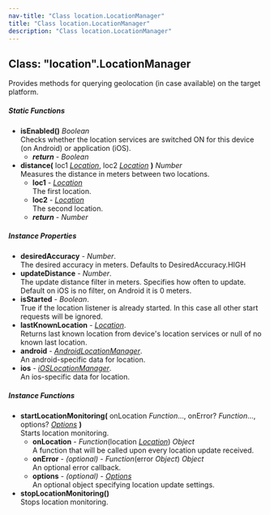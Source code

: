 ```yaml
---
nav-title: "Class location.LocationManager"
title: "Class location.LocationManager"
description: "Class location.LocationManager"
---
```

## Class: "location".LocationManager  
Provides methods for querying geolocation (in case available) on the target platform.

##### Static Functions
 - **isEnabled()** _Boolean_  
     Checks whether the location services are switched ON for this device (on Android) or application (iOS).
   - _**return**_ - _Boolean_
 - **distance(** loc1 [_Location_](../location/Location.md), loc2 [_Location_](../location/Location.md) **)** _Number_  
     Measures the distance in meters between two locations.
   - **loc1** - [_Location_](../location/Location.md)  
     The first location.
   - **loc2** - [_Location_](../location/Location.md)  
     The second location.
   - _**return**_ - _Number_

##### Instance Properties
 - **desiredAccuracy** - _Number_.    
  The desired accuracy in meters. Defaults to DesiredAccuracy.HIGH
 - **updateDistance** - _Number_.    
  The update distance filter in meters. Specifies how often to update. Default on iOS is no filter, on Android it is 0 meters.
 - **isStarted** - _Boolean_.    
  True if the location listener is already started. In this case all other start requests will be ignored.
 - **lastKnownLocation** - [_Location_](../location/Location.md).    
  Returns last known location from device's location services or null of no known last location.
 - **android** - [_AndroidLocationManager_](../location/AndroidLocationManager.md).    
  An android-specific data for location.
 - **ios** - [_iOSLocationManager_](../location/iOSLocationManager.md).    
  An ios-specific data for location.

##### Instance Functions
 - **startLocationMonitoring(** onLocation _Function_..., onError? _Function_..., options? [_Options_](../location/Options.md) **)**  
     Starts location monitoring.
   - **onLocation** - _Function_(location [_Location_](../location/Location.md)) _Object_  
     A function that will be called upon every location update received.
   - **onError** - _(optional)_ - _Function_(error _Object_) _Object_  
     An optional error callback.
   - **options** - _(optional)_ - [_Options_](../location/Options.md)  
     An optional object specifying location update settings.
 - **stopLocationMonitoring()**  
     Stops location monitoring.
